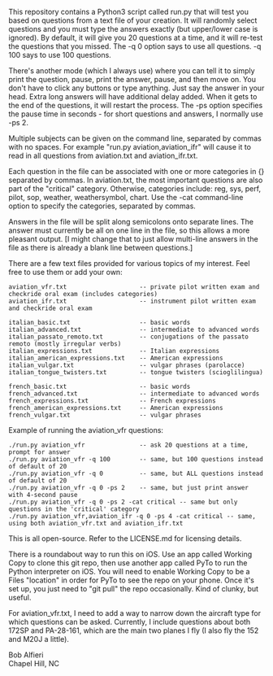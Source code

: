 This repository contains a Python3 script called run.py that will test you based on questions from a text file of your creation. It will randomly select questions and you must type the answers exactly (but upper/lower case is ignored). By default, it will give you 20 questions at a time, and it will re-test the questions that you missed. The -q 0 option says to use all questions. -q 100 says to use 100 questions.

There's another mode (which I always use) where you can tell it to simply print the question, pause, print the answer, pause, and then move on.  You don't have to click any buttons or type anything. Just say the answer in your head. Extra long answers will have additional delay added. When it gets to the end of the questions, it will restart the process.
The -ps <sec> option specifies the pause time in seconds - for short questions and answers, I normally use -ps 2.

Multiple subjects can be given on the command line, separated by commas with no spaces. For example "run.py aviation,aviation_ifr" will cause it to read in all questions from aviation.txt and aviation_ifr.txt.

Each question in the file can be associated with one or more categories in {} separated by commas. In aviation.txt, the most important questions are also part of the "critical" category. Otherwise, categories include: reg, sys, perf, pilot, sop, weather, weathersymbol, chart. Use the -cat command-line option to specify the categories, separated by commas.

Answers in the file will be split along semicolons onto separate lines. The answer must currently be all on one line in the file, so this allows a more pleasant output. [I might change that to just allow multi-line answers in the file as there is already a blank line between questions.]

There are a few text files provided for various topics of my interest. Feel free to use them or add your own:

    aviation_vfr.txt                    -- private pilot written exam and checkride oral exam (includes categories)
    aviation_ifr.txt                    -- instrument pilot written exam and checkride oral exam

    italian_basic.txt                   -- basic words
    italian_advanced.txt                -- intermediate to advanced words
    italian_passato_remoto.txt          -- conjugations of the passato remoto (mostly irregular verbs)
    italian_expressions.txt             -- Italian expressions 
    italian_american_expressions.txt    -- American expressions
    italian_vulgar.txt                  -- vulgar phrases (parolacce)
    italian_tongue_twisters.txt         -- tongue twisters (scioglilingua)

    french_basic.txt                    -- basic words
    french_advanced.txt                 -- intermediate to advanced words
    french_expressions.txt              -- French expressions 
    french_american_expressions.txt     -- American expressions
    french_vulgar.txt                   -- vulgar phrases

Example of running the aviation_vfr questions:

    ./run.py aviation_vfr               -- ask 20 questions at a time, prompt for answer
    ./run.py aviation_vfr -q 100        -- same, but 100 questions instead of default of 20
    ./run.py aviation_vfr -q 0          -- same, but ALL questions instead of default of 20
    ./run.py aviation_vfr -q 0 -ps 2    -- same, but just print answer with 4-second pause
    ./run.py aviation_vfr -q 0 -ps 2 -cat critical -- same but only questions in the 'critical' category
    ./run.py aviation_vfr,aviation_ifr -q 0 -ps 4 -cat critical -- same, using both aviation_vfr.txt and aviation_ifr.txt

This is all open-source. Refer to the LICENSE.md for licensing details.  

There is a roundabout way to run this on iOS. Use an app called Working Copy to clone this git repo, then use another app called PyTo to run the Python interpreter on iOS. You will need to enable Working Copy to be a Files "location" in order for PyTo to see the repo on your phone. Once it's set up, you just need to "git pull" the repo occasionally. Kind of clunky, but useful.

For aviation_vfr.txt, I need to add a way to narrow down the aircraft type for which questions can be asked. Currently, I include questions about both 172SP and PA-28-161, which are the main two planes I fly (I also fly the 152 and M20J a little).

Bob Alfieri<br>
Chapel Hill, NC

